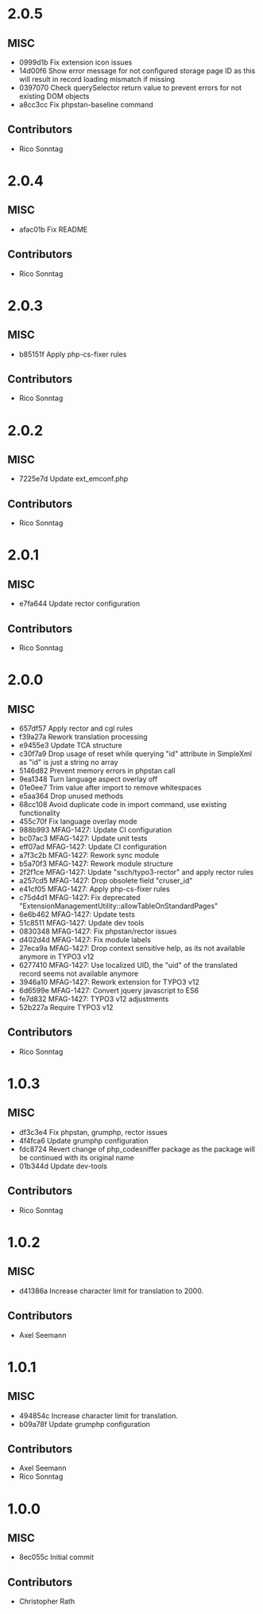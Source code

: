 # 2.0.5

## MISC

- 0999d1b Fix extension icon issues
- 14d00f6 Show error message for not configured storage page ID as this will result in record loading mismatch if missing
- 0397070 Check querySelector return value to prevent errors for not existing DOM objects
- a8cc3cc Fix phpstan-baseline command

## Contributors

- Rico Sonntag

# 2.0.4

## MISC

- afac01b Fix README

## Contributors

- Rico Sonntag

# 2.0.3

## MISC

- b85151f Apply php-cs-fixer rules

## Contributors

- Rico Sonntag

# 2.0.2

## MISC

- 7225e7d Update ext_emconf.php

## Contributors

- Rico Sonntag

# 2.0.1

## MISC

- e7fa644 Update rector configuration

## Contributors

- Rico Sonntag

# 2.0.0

## MISC

- 657df57 Apply rector and cgl rules
- f39a27a Rework translation processing
- e9455e3 Update TCA structure
- c30f7a9 Drop usage of reset while querying "id" attribute in SimpleXml as "id" is just a string no array
- 5146d82 Prevent memory errors in phpstan call
- 9ea1348 Turn language aspect overlay off
- 01e0ee7 Trim value after import to remove whitespaces
- e5aa364 Drop unused methods
- 68cc108 Avoid duplicate code in import command, use existing functionality
- 455c70f Fix language overlay mode
- 988b993 MFAG-1427: Update CI configuration
- bc07ac3 MFAG-1427: Update unit tests
- eff07ad MFAG-1427: Update CI configuration
- a7f3c2b MFAG-1427: Rework sync module
- b5a70f3 MFAG-1427: Rework module structure
- 2f2f1ce MFAG-1427: Update "ssch/typo3-rector" and apply rector rules
- a257cd5 MFAG-1427: Drop obsolete field "cruser_id"
- e41cf05 MFAG-1427: Apply php-cs-fixer rules
- c75d4d1 MFAG-1427: Fix deprecated "ExtensionManagementUtility::allowTableOnStandardPages"
- 6e6b462 MFAG-1427: Update tests
- 51c8511 MFAG-1427: Update dev tools
- 0830348 MFAG-1427: Fix phpstan/rector issues
- d402d4d MFAG-1427: Fix module labels
- 27eca9a MFAG-1427: Drop context sensitive help, as its not available anymore in TYPO3 v12
- 6277410 MFAG-1427: Use localized UID, the "uid" of the translated record seems not available anymore
- 3946a10 MFAG-1427: Rework extension for TYPO3 v12
- 6d6599e MFAG-1427: Convert jquery javascript to ES6
- fe7d832 MFAG-1427: TYPO3 v12 adjustments
- 52b227a Require TYPO3 v12

## Contributors

- Rico Sonntag

# 1.0.3

## MISC

- df3c3e4 Fix phpstan, grumphp, rector issues
- 4f4fca6 Update grumphp configuration
- fdc8724 Revert change of php_codesniffer package as the package will be continued with its original name
- 01b344d Update dev-tools

## Contributors

- Rico Sonntag

# 1.0.2

## MISC

- d41386a Increase character limit for translation to 2000.

## Contributors

- Axel Seemann

# 1.0.1

## MISC

- 494854c Increase character limit for translation.
- b09a78f Update grumphp configuration

## Contributors

- Axel Seemann
- Rico Sonntag

# 1.0.0

## MISC

- 8ec055c Initial commit

## Contributors

- Christopher Rath


